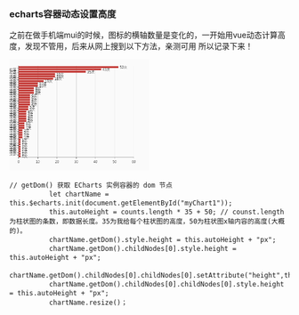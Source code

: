 ### echarts容器动态设置高度

之前在做手机端mui的时候，图标的横轴数量是变化的，一开始用vue动态计算高度，发现不管用，后来从网上搜到以下方法，亲测可用
所以记录下来！

<img src="./img/echarts/1.png"  width="50%" height="200px">

```
// getDom() 获取 ECharts 实例容器的 dom 节点
          let chartName = this.$echarts.init(document.getElementById("myChart1"));
          this.autoHeight = counts.length * 35 + 50; // counst.length为柱状图的条数，即数据长度。35为我给每个柱状图的高度，50为柱状图x轴内容的高度(大概的)。
          chartName.getDom().style.height = this.autoHeight + "px";
          chartName.getDom().childNodes[0].style.height = this.autoHeight + "px";
          chartName.getDom().childNodes[0].childNodes[0].setAttribute("height",this.autoHeight);
          chartName.getDom().childNodes[0].childNodes[0].style.height = this.autoHeight + "px";
          chartName.resize()；
```